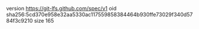 version https://git-lfs.github.com/spec/v1
oid sha256:5cd370e958e32aa5330ac117559858384464b930ffe73029f340d5784f3c9210
size 165
